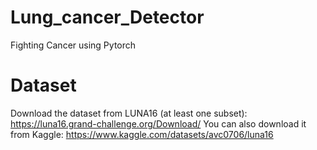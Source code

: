 # Lung_cancer_Detector
Fighting Cancer using Pytorch

# Dataset
Download the dataset from LUNA16 (at least one subset): https://luna16.grand-challenge.org/Download/
You can also download it from Kaggle: https://www.kaggle.com/datasets/avc0706/luna16
